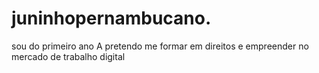# juninhopernambucano.
sou do primeiro ano A
pretendo 
me formar em direitos e empreender no mercado de trabalho digital
